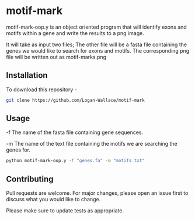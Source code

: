 # motif-mark
motif-mark-oop.y is an object oriented program that will identify exons and motifs within a gene and write the results to a png image.

It will take as input two files;
The other file will be a fasta file containing the genes we would like to search for exons and motifs.
The corresponding png file will be written out as motif-marks.png

## Installation

To download this repository - 

```bash
git clone https://github.com/Logan-Wallace/motif-mark
```

## Usage

-f The name of the fasta file containing gene sequences.

-m The name of the text file containing the motifs we are searching the genes for.

```bash
python motif-mark-oop.y -f "genes.fa" -m "motifs.txt"
```

## Contributing

Pull requests are welcome. For major changes, please open an issue first
to discuss what you would like to change.

Please make sure to update tests as appropriate.
